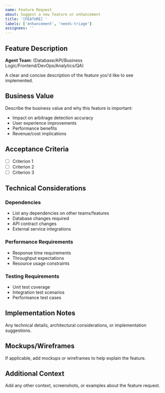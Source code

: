 ```yaml
---
name: Feature Request
about: Suggest a new feature or enhancement
title: '[FEATURE] '
labels: ['enhancement', 'needs-triage']
assignees: ''
---
```


## Feature Description
**Agent Team**: (Database/API/Business Logic/Frontend/DevOps/Analytics/QA)

A clear and concise description of the feature you'd like to see implemented.

## Business Value
Describe the business value and why this feature is important:
- Impact on arbitrage detection accuracy
- User experience improvements
- Performance benefits
- Revenue/cost implications

## Acceptance Criteria
- [ ] Criterion 1
- [ ] Criterion 2
- [ ] Criterion 3

## Technical Considerations
### Dependencies
- List any dependencies on other teams/features
- Database changes required
- API contract changes
- External service integrations

### Performance Requirements
- Response time requirements
- Throughput expectations
- Resource usage constraints

### Testing Requirements
- Unit test coverage
- Integration test scenarios
- Performance test cases

## Implementation Notes
Any technical details, architectural considerations, or implementation suggestions.

## Mockups/Wireframes
If applicable, add mockups or wireframes to help explain the feature.

## Additional Context
Add any other context, screenshots, or examples about the feature request.